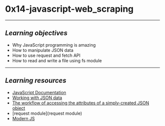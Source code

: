 # **0x14-javascript-web_scraping**
---
## *Learning objectives*
- Why JavaScript programming is amazing
- How to manipulate JSON data
- How to use request and fetch API
- How to read and write a file using fs module
---
## *Learning resources*
- [JavaScript Documentation](https://developer.mozilla.org/en-US/docs/Web/JavaScript)
- [Working with JSON data](https://developer.mozilla.org/en-US/docs/Learn/JavaScript/Objects/JSON)
- [The workflow of accessing the attributes of a simply-created JSON object](https://medium.com/@vietkieutie/the-workflow-of-accessing-the-attributes-of-a-simply-created-json-object-82a5b33e2319)
- [request module](request module)
- [Modern JS](https://github.com/mbeaudru/modern-js-cheatsheet)
